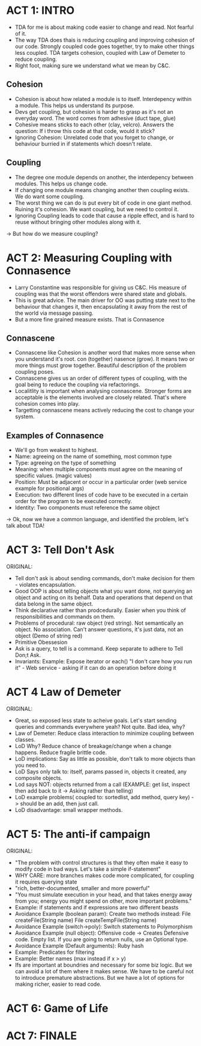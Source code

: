 # ACT 1: INTRO

 * TDA for me is about making code easier to change and read. Not fearful of it. 
 * The way TDA does thais is reducing coupling and improving cohesion of our code. Strongly coupled code goes together, try to make other things less coupled. TDA targets cohesion, coupled with Law of Demeter to reduce coupling.
 * Right foot, making sure we understand what we mean by C&C.

## Cohesion

 * Cohesion is about how related a module is to itself. Interdepency within a module. This helps us understand its purpose.
 * Devs get coupling, but cohesion is harder to grasp as it's not an everyday word. The word comes from adhesive (duct tape, glue)
 * Cohesive means sticks to each other (clay, velcro). Answers the question: If i throw this code at that code, would it stick?
 * Ignoring Cohesion: Unrelated code that you forget to change, or behaviour burried in if statements which doesn't relate.

## Coupling

 * The degree one module depends on another, the interdepency between modules. This helps us change code.
 * If changing one module means changing another then coupling exists. We do want some coupling.
 * The worst thing we can do is put every bit of code in one giant method. Ruining it's cohesion. We want coupling, but we need to control it.
 * Ignoring Coupling leads to code that cause a ripple effect, and is hard to reuse without bringing other modules along with it.

-> But how do we measure coupling?



# ACT 2: Measuring Coupling with Connasence

 * Larry Constantine was responsible for giving us C&C. His measure of coupling was that the worst offendors were shared state and globals.
 * This is great advice. The main driver for OO was putting state next to the behaviour that changes it, then encapsulating it away from the rest of the world via message passing.
 * But a more fine grained measure exists. That is Connasence

 ## Connascene

 * Connascene like Cohesion is another word that makes more sense when you understand it's root. con (together) nasence (grow). It means two or more things must grow together. Beautiful description of the problem coupling poses.
 * Connascene gives us an order of different types of coupling, with the goal being to reduce the coupling via refactorings.
 * Localitlity is important when analysing connascene. Stronger forms are acceptable is the elements involved are closely related. That's where cohesion comes into play.
 * Targetting connascene means actively reducing the cost to change your system.

## Examples of Connasence

 * We'll go from weakest to highest. 
 * Name: agreeing on the name of something, most common type
 * Type: agreeing on the type of something
 * Meaning: when multiple components must agree on the meaning of specific values. (magic values)
 * Position: Must be adjacent or occur in a particular order (web service example for positional args)
 * Execution: two different lines of code have to be executed in a certain order for the program to be executed correctly.
 * Identity: Two components must reference the same object
 
-> Ok, now we have a common language, and identified the problem, let's talk about TDA!



# ACT 3: Tell Don't Ask 








ORIGINAL:

* Tell don't ask is about sending commands, don't make decision for them - violates encapsulation.
* Good OOP is about telling objects what you want done, not querying an object and acting on its behalf. Data and operations that depend on that data belong in the same object.
* Think declarative rather than prodcedurally. Easier when you think of responsibilities and commands on them.
* Problems of procedural: raw object (red string). Not semantically an object. No association. Can't answer questions, it's just data, not an object (Demo of string red)
* Primitive Obessesion
* Ask is a query, to tell is a command. Keep separate to adhere to Tell Don;t Ask.
* Invariants: Example: Expose iterator or each() "I don't care how you run it" - Web service - asking if it can do an operation before doing it









# ACT 4 Law of Demeter


ORIGINAL:

* Great, so exposed less state to acheive goals. Let's start sending queries and commands everywhere yeah? Not quite. Bad idea, why?
* Law of Demeter: Reduce class interaction to minimize coupling between classes.
* LoD Why? Reduce chance of breakage/change when a change happens. Reduce fragile brittle code.
* LoD implications: Say as little as possible, don't talk to more objects than you need to.
* LoD Says only talk to: itself, params passed in, objects it created, any composite objects.
* Lod says NOT: objects returned from a call (EXAMPLE: get list, inspect then add back to it -> Asking rather than telling)
* LoD example problems( coupled to: sortedlist, add method, query key) -> should be an add, then just call.
* LoD disadvantage: small wrapper methods.








# ACT 5: The anti-if campaign 

ORIGINAL:

* "The problem with control structures is that they often make it easy to modify code in bad ways.  Let's take a simple if-statement"
* WHY CARE: more branches makes code more complicated, for coupling it requires querying state
* "rich, better-documented, smaller and more powerful"
* "You must simulate execution in your head, and that takes energy away from you; energy you might spend on other, more important problems."
* Example: if statements and if expressions are two different beasts
* Avoidance Example (boolean param): Create two methods instead: File createFile(String name) File createTempFile(String name)
* Avoidance Example (switch->poly): Switch statements to Polymorphism
* Avoidance Example (null object): Offensive code -> Creates Defensive code. Empty list. If you are going to return nulls, use an Optional type.
* Avoidance Example (Default arguments): Ruby hash
* Example: Predicates for filtering
* Example: Better names (max instead if x > y)
* Ifs are important at boundries and necessary for some biz logic. But we can avoid a lot of them where it makes sense. We have to be careful not to introduce premature abstractions. But we have a lot of options for making richer, easier to read code.









# ACT 6: Game of Life



# ACt 7: FINALE


